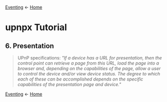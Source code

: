 [Eventing](eventing.md) ← [Home](../)

# upnpx Tutorial
## 6. Presentation

> UPnP specifications: _"If a device has a URL for presentation, then the control point can retrieve a page from this URL, load the page into a browser and, depending on the capabilities of the page, allow a user to control the device and/or view device status. The degree to which each of these can be accomplished depends on the specific capabilities of the presentation page and device."_

[Eventing](eventing.md) ← [Home](../)
